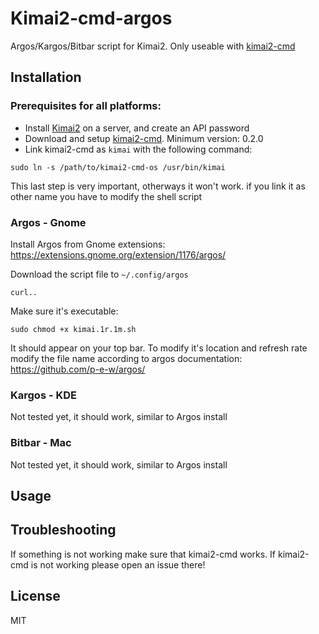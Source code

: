 # Kimai2-cmd-argos

Argos/Kargos/Bitbar script for Kimai2. Only useable with [kimai2-cmd](https://github.com/infeeeee/kimai2-cmd)

## Installation

### Prerequisites for all platforms:

- Install [Kimai2](https://www.kimai.org/) on a server, and create an API password
- Download and setup [kimai2-cmd](https://github.com/infeeeee/kimai2-cmd). Minimum version: 0.2.0
- Link kimai2-cmd as `kimai` with the following command:
```
sudo ln -s /path/to/kimai2-cmd-os /usr/bin/kimai
```
This last step is very important, otherways it won't work. if you link it as other name you have to modify the shell script

### Argos - Gnome

Install Argos from Gnome extensions: https://extensions.gnome.org/extension/1176/argos/

Download the script file to `~/.config/argos`

```
curl..
```
Make sure it's executable:
```
sudo chmod +x kimai.1r.1m.sh
```
It should appear on your top bar. To modify it's location and refresh rate modify the file name according to argos documentation: 
https://github.com/p-e-w/argos/

### Kargos - KDE

Not tested yet, it should work, similar to Argos install

### Bitbar - Mac

Not tested yet, it should work, similar to Argos install

## Usage

## Troubleshooting

If something is not working make sure that kimai2-cmd works. If kimai2-cmd is not working please open an issue there!

## License

MIT